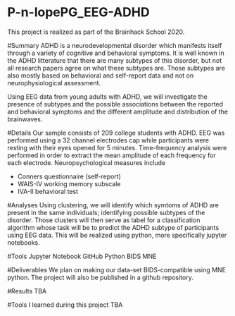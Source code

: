 # P-n-lopePG_EEG-ADHD
This project is realized as part of the Brainhack School 2020.

#Summary
ADHD is a neurodevelopmental disorder which manifests itself through a variety of cognitive and 
behavioral symptoms. It is well known in the ADHD litterature that there are many subtypes of this
disorder, but not all research papers agree on what these subtypes are. Those subtypes are also
mostly based on behavioral and self-report data and not on neurophysiological assessment.

Using EEG data from young adults with ADHD, we will investigate the presence of subtypes and
the possible associations between the reported and behavioral symptoms and the different 
amplitude and distribution of the brainwaves.


#Details
Our sample consists of 209 college students with ADHD. EEG was performed using a 32 channel 
electrodes cap while participants were resting with their eyes opened for 5 minutes. Time-frequency 
analysis were performed in order to extract the mean amplitude of each frequency for each electrode.
Neuropsychological measures include
- Conners questionnaire (self-report)
- WAIS-IV working memory subscale
- IVA-II behavioral test

#Analyses
Using clustering, we will identify which symtoms of ADHD are present in the same individuals; identifying
possible subtypes of the disorder. Those clusters will then serve as label for a classification 
algorithm whose task will be to predict the ADHD subtype of participants using EEG data. 
This will be realized using python, more specifically jupyter notebooks. 


#Tools
Jupyter Notebook
GitHub
Python
BIDS
MNE

#Deliverables
We plan on making our data-set BIDS-compatible using MNE python. 
The project will also be published in a github repository.

#Results
TBA

#Tools I learned during this project
TBA

